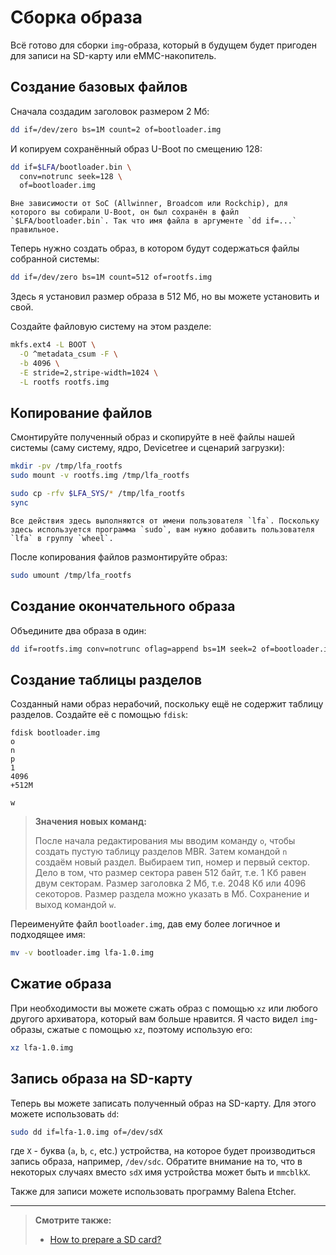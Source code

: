 # Сборка образа

Всё готово для сборки `img`-образа, который в будущем будет пригоден для записи на SD-карту или eMMC-накопитель.

## Создание базовых файлов

Сначала создадим заголовок размером 2 Мб:

```bash
dd if=/dev/zero bs=1M count=2 of=bootloader.img
```

И копируем сохранённый образ U-Boot по смещению 128:

```bash
dd if=$LFA/bootloader.bin \
  conv=notrunc seek=128 \
  of=bootloader.img
```

```admonish warning title="Внимание"
Вне зависимости от SoC (Allwinner, Broadcom или Rockchip), для которого вы собирали U-Boot, он был сохранён в файл `$LFA/bootloader.bin`. Так что имя файла в аргументе `dd if=...` правильное.
```

Теперь нужно создать образ, в котором будут содержаться файлы собранной системы:

```bash
dd if=/dev/zero bs=1M count=512 of=rootfs.img
```

Здесь я установил размер образа в 512 Мб, но вы можете установить и свой.

Создайте файловую систему на этом разделе:

```bash
mkfs.ext4 -L BOOT \
  -O ^metadata_csum -F \
  -b 4096 \
  -E stride=2,stripe-width=1024 \
  -L rootfs rootfs.img
```

## Копирование файлов

Смонтируйте полученный образ и скопируйте в неё файлы нашей системы (саму систему, ядро, Devicetree и сценарий загрузки):

```bash
mkdir -pv /tmp/lfa_rootfs
sudo mount -v rootfs.img /tmp/lfa_rootfs

sudo cp -rfv $LFA_SYS/* /tmp/lfa_rootfs
sync
```

```admonish warning title="Внимание"
Все действия здесь выполняются от имени пользователя `lfa`. Поскольку здесь используется программа `sudo`, вам нужно добавить пользователя `lfa` в группу `wheel`.
```

После копирования файлов размонтируйте образ:

```bash
sudo umount /tmp/lfa_rootfs
```

## Создание окончательного образа

Объедините два образа в один:

```bash
dd if=rootfs.img conv=notrunc oflag=append bs=1M seek=2 of=bootloader.img
```

## Создание таблицы разделов

Созданный нами образ нерабочий, поскольку ещё не содержит таблицу разделов. Создайте её с помощью `fdisk`:

```fdisk
fdisk bootloader.img
o
n
p
1
4096
+512M

w
```

> **Значения новых команд:**
>
> После начала редактирования мы вводим команду `o`, чтобы создать пустую таблицу разделов MBR. Затем командой `n` создаём новый раздел. Выбираем тип, номер и первый сектор. Дело в том, что размер сектора равен 512 байт, т.е. 1 Кб равен двум секторам. Размер заголовка 2 Мб, т.е. 2048 Кб или 4096 секоторов. Размер раздела можно указать в Мб. Сохранение и выход командой `w`.

Переименуйте файл `bootloader.img`, дав ему более логичное и подходящее имя:

```bash
mv -v bootloader.img lfa-1.0.img
```

## Сжатие образа

При необходимости вы можете сжать образ с помощью `xz` или любого другого архиватора, который вам больше нравится. Я часто видел `img`-образы, сжатые с помощью `xz`, поэтому использую его:

```bash
xz lfa-1.0.img
```

## Запись образа на SD-карту

Теперь вы можете записать полученный образ на SD-карту. Для этого можете использовать `dd`:

```bash
sudo dd if=lfa-1.0.img of=/dev/sdX
```

где `X` - буква (`a`, `b`, `c`, etc.) устройства, на которое будет производиться запись образа, например, `/dev/sdc`. Обратите внимание на то, что в некоторых случаях вместо `sdX` имя устройства может быть и `mmcblkX`.

Также для записи можете использовать программу Balena Etcher.

---

> **Смотрите также:**
>
> - [How to prepare a SD card?](https://docs.armbian.com/User-Guide_Getting-Started/#how-to-prepare-a-sd-card)
